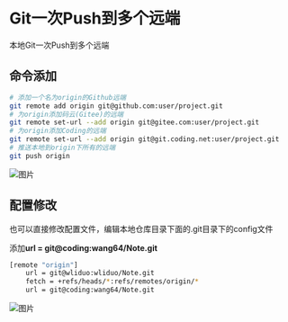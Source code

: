 # Git一次Push到多个远端

本地Git一次Push到多个远端

## 命令添加

```bash
# 添加一个名为origin的Github远端
git remote add origin git@github.com:user/project.git
# 为origin添加码云(Gitee)的远端
git remote set-url --add origin git@gitee.com:user/project.git
# 为origin添加Coding的远端
git remote set-url --add origin git@git.coding.net:user/project.git
# 推送本地到origin下所有的远端
git push origin
```

![图片](https://cdn.jsdelivr.net/gh/wliduo/CDN@1.1/2019/11/20191106005.png)

## 配置修改

也可以直接修改配置文件，编辑本地仓库目录下面的.git目录下的config文件

添加**url = git@coding:wang64/Note.git**

```bash
[remote "origin"]
	url = git@wliduo:wliduo/Note.git
	fetch = +refs/heads/*:refs/remotes/origin/*
	url = git@coding:wang64/Note.git
```

![图片](https://cdn.jsdelivr.net/gh/wliduo/CDN@1.1/2019/11/20191106006.png)
